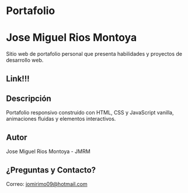 # Portafolio

# Jose Miguel Rios Montoya

Sitio web de portafolio personal que presenta habilidades y proyectos de desarrollo web.

## Link!!!



## Descripción

Portafolio responsivo construido con HTML, CSS y JavaScript vanilla, animaciones fluidas y elementos interactivos.

## Autor

Jose Miguel Rios Montoya - JMRM

## ¿Preguntas y Contacto?

Correo: jomirimo09@hotmail.com
